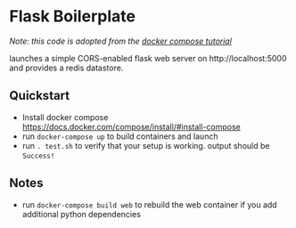 # Flask Boilerplate

_Note: this code is adopted from the [docker compose tutorial](https://docs.docker.com/compose/gettingstarted/)_

launches a simple CORS-enabled flask web server on http://localhost:5000 and provides a redis datastore.

## Quickstart
- Install docker compose https://docs.docker.com/compose/install/#install-compose
- run `docker-compose up` to build containers and launch 
- run `. test.sh` to verify that your setup is working. output should be `Success!`

## Notes

- run `docker-compose build web` to rebuild the web container if you add additional python dependencies
